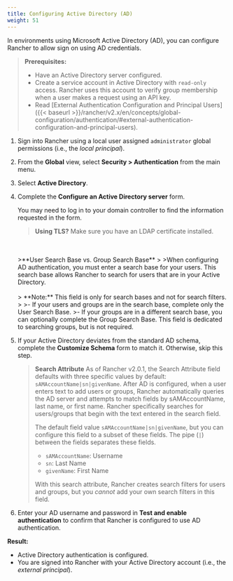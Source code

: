 ```yaml
---
title: Configuring Active Directory (AD)
weight: 51
---
```


In environments using Microsoft Active Directory (AD), you can configure Rancher to allow sign on using AD credentials.

>**Prerequisites:**
>
>- Have an Active Directory server configured.
>- Create a service account in Active Directory with `read-only` access. Rancher uses this account to verify group membership when a user makes a request using an API key.
>- Read [External Authentication Configuration and Principal Users]({{< baseurl >}}/rancher/v2.x/en/concepts/global-configuration/authentication/#external-authentication-configuration-and-principal-users).

1.  Sign into Rancher using a local user assigned `administrator` global permissions (i.e., the _local principal_).

2.	From the **Global** view, select **Security > Authentication** from the main menu.

3.	Select **Active Directory**.

4.	Complete the **Configure an Active Directory server** form.

	You may need to log in to your domain controller to find the information requested in the form.

	>**Using TLS?**
 	>Make sure you have an LDAP certificate installed.
	<br/>
	<br/>
	>**User Search Base vs. Group Search Base**
	>
	>When configuring AD authentication, you must enter a search base for your users. This search base allows Rancher to search for users that are in your Active Directory.
    <br/>
	<br/>
  	> **Note:** This field is only for search bases and not for search filters.
	>
	>- If your users and groups are in the search base, complete only the User Search Base.
	>- If your groups are in a different search base, you can optionally complete the Group Search Base. This field is dedicated to searching groups, but is not required.

5.	If your Active Directory deviates from the standard AD schema, complete the **Customize Schema** form to match it. Otherwise, skip this step.

	>**Search Attribute** As of Rancher v2.0.1, the Search Attribute field defaults with three specific values by default: `sAMAccountName|sn|givenName`. After AD is configured, when a user enters text to add users or groups, Rancher automatically queries the AD server and attempts to match fields by sAMAccountName, last name, or first name. Rancher specifically searches for users/groups that begin with the text entered in the search field.
	>
	>The default field value `sAMAccountName|sn|givenName`, but you can configure this field to a subset of these fields. The pipe (`|`) between the fields separates these fields.
	>
	> * `sAMAccountName`: Username
	> * `sn`: Last Name
	> * `givenName`: First Name
	>
	> With this search attribute, Rancher creates search filters for users and groups, but you *cannot* add your own search filters in this field.

6.	Enter your AD username and password in **Test and enable authentication** to confirm that Rancher is configured to use AD authentication.

**Result:**

- Active Directory authentication is configured.
- You are signed into Rancher with your Active Directory account (i.e., the _external principal_).
